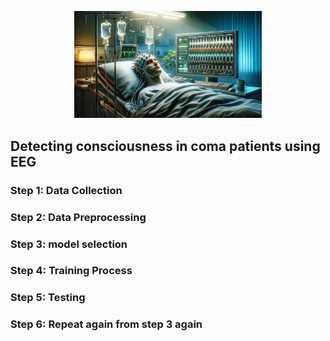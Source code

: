 
<p align="center">
  <img src="https://github.com/sumit-ai-ml/EEG-consciousness/blob/main/image_coma.png" alt="Alt text" title="Optional title" width="300" />
</p>

## Detecting consciousness in coma patients using EEG 

### Step 1: Data Collection 


### Step 2: Data Preprocessing 


### Step 3: model selection 


### Step 4: Training Process 


### Step 5: Testing 


### Step 6: Repeat again from step 3 again 

